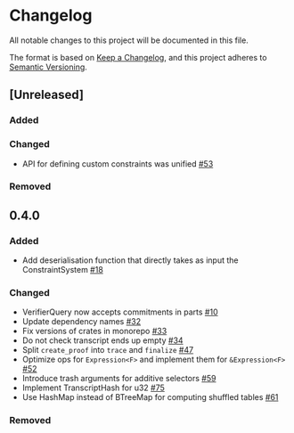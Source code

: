 # Changelog
 
All notable changes to this project will be documented in this file.

The format is based on [Keep a Changelog](https://keepachangelog.com/en/1.1.0/),
and this project adheres to [Semantic Versioning](https://semver.org/spec/v2.0.0.html).

## [Unreleased]
### Added
### Changed
* API for defining custom constraints was unified [#53](https://github.com/midnightntwrk/midnight-zk/pull/53)
### Removed

## 0.4.0
### Added
* Add deserialisation function that directly takes as input the ConstraintSystem [#18](https://github.com/midnightntwrk/midnight-zk/pull/18/commits/973467fecd6c31c6b57d06c89dfa0c7dd00bef2b)
### Changed
* VerifierQuery now accepts commitments in parts [#10](https://github.com/midnightntwrk/midnight-zk/pull/10)
* Update dependency names [#32](https://github.com/midnightntwrk/midnight-zk/pull/32)
* Fix versions of crates in monorepo [#33](https://github.com/midnightntwrk/midnight-zk/pull/33)
* Do not check transcript ends up empty [#34](https://github.com/midnightntwrk/midnight-zk/pull/34)
* Split `create_proof` into `trace` and `finalize` [#47](https://github.com/midnightntwrk/midnight-zk/pull/47)
* Optimize ops for `Expression<F>` and implement them for `&Expression<F>` [#52](https://github.com/midnightntwrk/midnight-zk/pull/52)
* Introduce trash arguments for additive selectors [#59](https://github.com/midnightntwrk/midnight-zk/pull/59)
* Implement TranscriptHash for u32 [#75](https://github.com/midnightntwrk/midnight-zk/pull/75)
* Use HashMap instead of BTreeMap for computing shuffled tables [#61](https://github.com/midnightntwrk/midnight-zk/pull/61)

### Removed
